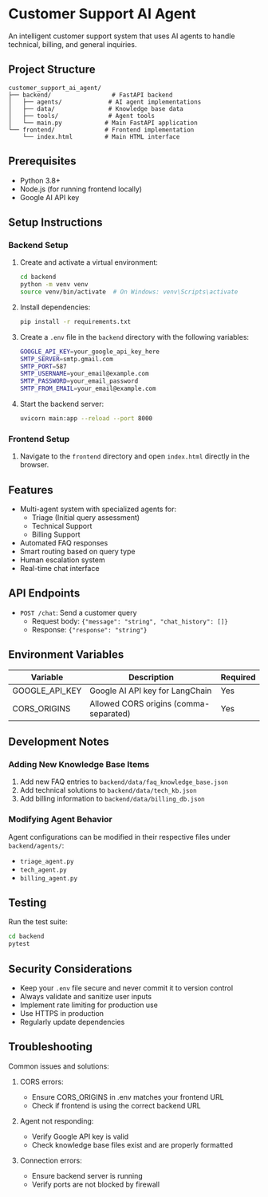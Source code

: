 # Customer Support AI Agent

An intelligent customer support system that uses AI agents to handle technical, billing, and general inquiries.

## Project Structure

```
customer_support_ai_agent/
├── backend/                 # FastAPI backend
│   ├── agents/             # AI agent implementations
│   ├── data/               # Knowledge base data
│   ├── tools/              # Agent tools
│   └── main.py            # Main FastAPI application
└── frontend/              # Frontend implementation
    └── index.html         # Main HTML interface
```

## Prerequisites

- Python 3.8+
- Node.js (for running frontend locally)
- Google AI API key

## Setup Instructions

### Backend Setup

1. Create and activate a virtual environment:

   ```bash
   cd backend
   python -m venv venv
   source venv/bin/activate  # On Windows: venv\Scripts\activate
   ```

2. Install dependencies:

   ```bash
   pip install -r requirements.txt
   ```

3. Create a `.env` file in the `backend` directory with the following variables:

   ```bash
   GOOGLE_API_KEY=your_google_api_key_here
   SMTP_SERVER=smtp.gmail.com
   SMTP_PORT=587
   SMTP_USERNAME=your_email@example.com
   SMTP_PASSWORD=your_email_password
   SMTP_FROM_EMAIL=your_email@example.com
   ```

4. Start the backend server:

   ```bash
   uvicorn main:app --reload --port 8000
   ```

### Frontend Setup

1. Navigate to the `frontend` directory and open `index.html` directly in the browser.

## Features

- Multi-agent system with specialized agents for:
  - Triage (Initial query assessment)
  - Technical Support
  - Billing Support
- Automated FAQ responses
- Smart routing based on query type
- Human escalation system
- Real-time chat interface

## API Endpoints

- `POST /chat`: Send a customer query
  - Request body: `{"message": "string", "chat_history": []}`
  - Response: `{"response": "string"}`

## Environment Variables

| Variable | Description | Required |
|----------|-------------|----------|
| GOOGLE_API_KEY | Google AI API key for LangChain | Yes |
| CORS_ORIGINS | Allowed CORS origins (comma-separated) | Yes |

## Development Notes

### Adding New Knowledge Base Items

1. Add new FAQ entries to `backend/data/faq_knowledge_base.json`
2. Add technical solutions to `backend/data/tech_kb.json`
3. Add billing information to `backend/data/billing_db.json`

### Modifying Agent Behavior

Agent configurations can be modified in their respective files under `backend/agents/`:

- `triage_agent.py`
- `tech_agent.py`
- `billing_agent.py`

## Testing

Run the test suite:

```bash
cd backend
pytest
```

## Security Considerations

- Keep your `.env` file secure and never commit it to version control
- Always validate and sanitize user inputs
- Implement rate limiting for production use
- Use HTTPS in production
- Regularly update dependencies

## Troubleshooting

Common issues and solutions:

1. CORS errors:
   - Ensure CORS_ORIGINS in .env matches your frontend URL
   - Check if frontend is using the correct backend URL

2. Agent not responding:
   - Verify Google API key is valid
   - Check knowledge base files exist and are properly formatted

3. Connection errors:
   - Ensure backend server is running
   - Verify ports are not blocked by firewall
